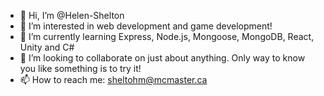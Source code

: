 - 👋 Hi, I’m @Helen-Shelton
- 👀 I’m interested in web development and game development!
- 🌱 I’m currently learning Express, Node.js, Mongoose, MongoDB, React, Unity and C#
- 💞️ I’m looking to collaborate on just about anything. Only way to know you like something is to try it!
- 📫 How to reach me: sheltohm@mcmaster.ca
